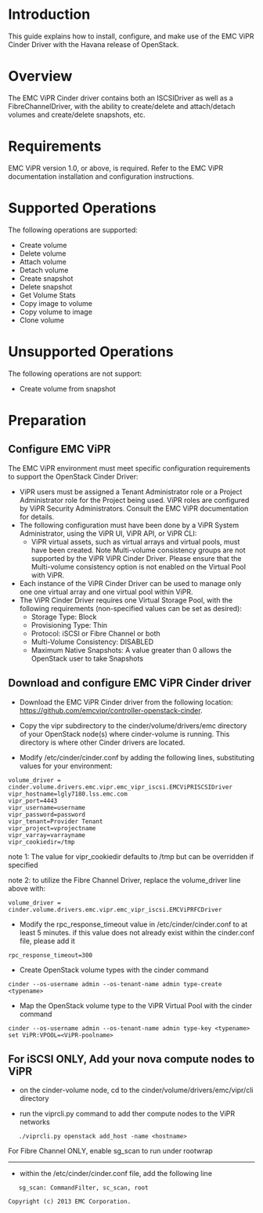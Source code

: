 Introduction
============

This guide explains how to install, configure, and make use of the EMC ViPR Cinder Driver with the Havana release of OpenStack.


Overview
========

The EMC ViPR Cinder driver contains both an ISCSIDriver as well as a FibreChannelDriver,
with the ability to create/delete and attach/detach volumes and create/delete snapshots, etc.


Requirements
============

EMC ViPR version 1.0, or above, is required. Refer to the EMC ViPR documentation installation and configuration instructions. 



Supported Operations
====================

The following operations are supported:
* Create volume
* Delete volume
* Attach volume
* Detach volume
* Create snapshot
* Delete snapshot
* Get Volume Stats
* Copy image to volume
* Copy volume to image
* Clone volume


Unsupported Operations
======================

The following operations are not support:
* Create volume from snapshot



Preparation
===========


Configure EMC ViPR
-----------------

The EMC ViPR environment must meet specific configuration requirements to support the OpenStack Cinder Driver:
* ViPR users must be assigned a Tenant Administrator role or a Project Administrator role for the Project being used. ViPR roles are configured by ViPR Security Administrators. Consult the EMC ViPR documentation for details.
* The following configuration must have been done by a ViPR System Administrator, using the ViPR UI, ViPR API, or ViPR CLI:
   - ViPR virtual assets, such as virtual arrays and virtual pools, must have been created.
Note
Multi-volume consistency groups are not supported by the ViPR ViPR Cinder Driver. Please ensure that the Multi-volume consistency option is not enabled on the Virtual Pool with ViPR.
* Each instance of the ViPR Cinder Driver can be used to manage only one one virtual array and one virtual pool within ViPR. 
* The ViPR Cinder Driver requires one Virtual Storage Pool, with the following requirements (non-specified values can be set as desired):
   - Storage Type: Block
   - Provisioning Type: Thin
   - Protocol: iSCSI or Fibre Channel or both
   - Multi-Volume Consistency: DISABLED
   - Maximum Native Snapshots: A value greater than 0 allows the OpenStack user to take Snapshots


Download and configure EMC ViPR Cinder driver
----------------------

* Download the EMC ViPR Cinder driver from the following location: https://github.com/emcvipr/controller-openstack-cinder. 

* Copy the vipr subdirectory to the cinder/volume/drivers/emc directory of your OpenStack node(s) where cinder-volume is running.  This directory is where other Cinder drivers are located.

* Modify /etc/cinder/cinder.conf by adding the following lines, substituting values for your environment:

```
volume_driver = cinder.volume.drivers.emc.vipr.emc_vipr_iscsi.EMCViPRISCSIDriver
vipr_hostname=lgly7180.lss.emc.com
vipr_port=4443
vipr_username=username
vipr_password=password
vipr_tenant=Provider Tenant 
vipr_project=vprojectname
vipr_varray=varrayname
vipr_cookiedir=/tmp
```

note 1: The value for vipr_cookiedir defaults to /tmp but can be overridden if specified

note 2: to utilize the Fibre Channel Driver, replace the volume_driver line above with:

```
volume_driver = cinder.volume.drivers.emc.vipr.emc_vipr_iscsi.EMCViPRFCDriver

```

* Modify the rpc_response_timeout value in /etc/cinder/cinder.conf to at least 5 minutes. if this value does not already exist within the cinder.conf file, please add it

```
rpc_response_timeout=300

```

* Create OpenStack volume types with the cinder command

```
cinder --os-username admin --os-tenant-name admin type-create <typename>
```

* Map the OpenStack volume type to the ViPR Virtual Pool with the cinder command

```
cinder --os-username admin --os-tenant-name admin type-key <typename> set ViPR:VPOOL=<ViPR-poolname>
```


For iSCSI ONLY, Add your nova compute nodes to ViPR
----------------------

* on the cinder-volume node, cd to the cinder/volume/drivers/emc/vipr/cli directory 

* run the viprcli.py command to add ther compute nodes to the ViPR networks

```
   ./viprcli.py openstack add_host -name <hostname> 
```


For Fibre Channel ONLY, enable sg_scan to run under rootwrap

----------------------

* within the /etc/cinder/cinder.conf file, add the following line

```
   sg_scan: CommandFilter, sc_scan, root  

```



``Copyright (c) 2013 EMC Corporation.``

